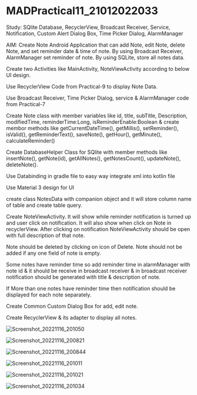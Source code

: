 # MADPractical11_21012022033

Study: SQlite Database, RecyclerView, Broadcast Receiver, Service, Notification, Custom Alert Dialog Box, Time Picker Dialog, AlarmManager

AIM: Create Note Android Application that can add Note, edit Note, delete Note, and set reminder date & time of note. By using Broadcast Receiver, AlarmManager set reminder of note. By using SQLite, store all notes data.

Create two Activities like MainActivity, NoteViewActivity according to below UI design.

Use RecyclerView Code from Practical-9 to display Note Data.

Use Broadcast Receiver, Time Picker Dialog, service & AlarmManager code from Practical-7

Create Note class with member variables like id, title, subTitle, Description, modifiedTime, reminderTime:Long, isReminderEnable:Boolean & create membor methods like getCurrentDateTime(), getMillis(), setReminder(), isValid(), getReminderText(), saveNote(), getHour(), getMinute(), calculateReminder() 

Create DatabaseHelper Class for SQlite with member methods like insertNote(), getNote(id), getAllNotes(), getNotesCount(), updateNote(), deleteNote().

Use Databinding in gradle file to easy way integrate xml into kotlin file

Use Material 3 design for UI

create class NotesData with companion object and it will store column name of table and create table query.

Create NoteViewActivity. It will show while reminder notification is turned up and user click on notification. It will also show when click on Note in recyclerView. After clicking on notification NoteViewActivity should be open with full description of that note. 

Note should be deleted by clicking on icon of Delete. Note should not be added if any one field of note is empty.

Some notes have reminder time so add reminder time in alarmManager with note id & it should be receive in broadcast receiver & in broadcast receiver notification should be generated with title & description of note.

If More than one notes have reminder time then notification should be displayed for each note separately.

Create Common Custom Dialog Box for add, edit note.

Create RecyclerView & its adapter to display all notes.


![Screenshot_20221116_201050](https://user-images.githubusercontent.com/110646988/202231450-5f9d1bf3-3816-469e-b2b1-0b8e358bef57.png)


![Screenshot_20221116_200821](https://user-images.githubusercontent.com/110646988/202231545-84b0a536-940a-4a1f-97dc-3e83bb55e70d.png)


![Screenshot_20221116_200844](https://user-images.githubusercontent.com/110646988/202231574-4d171a6b-2754-4cd4-b913-3d97bda827d7.png)


![Screenshot_20221116_201011](https://user-images.githubusercontent.com/110646988/202231611-1a95ca7e-10bf-4ba6-a37a-0040bf5dab1b.png)


![Screenshot_20221116_201021](https://user-images.githubusercontent.com/110646988/202231633-891f1414-f8a7-4ffa-94a5-57a9d4690adc.png)


![Screenshot_20221116_201034](https://user-images.githubusercontent.com/110646988/202231653-fb6f24c2-e293-4455-b051-a0cc373893bc.png)

